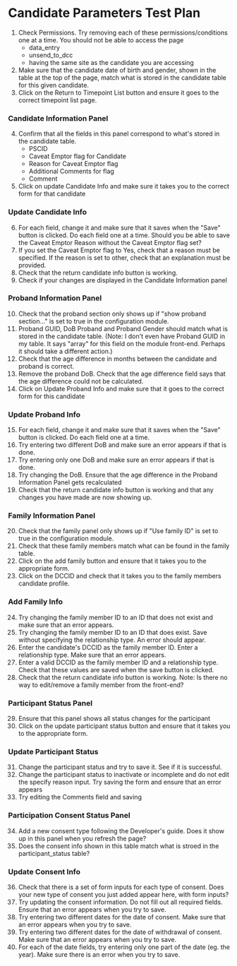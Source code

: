 # Candidate Parameters Test Plan

1. Check Permissions. Try removing each of these permissions/conditions one at a time. You should not be able to access the page
	* data_entry
	* unsend_to_dcc
	* having the same site as the candidate you are accessing	
2. Make sure that the candidate date of birth and gender, shown in the table at the top of the page, match what is stored in the candidate table for this given candidate.
3. Click on the Return to Timepoint List button and ensure it goes to the correct timepoint list page.

### Candidate Information Panel
4. Confirm that all the fields in this panel correspond to what's stored in the candidate table.
	* PSCID
	* Caveat Emptor flag for Candidate
	* Reason for Caveat Emptor flag
	* Additional Comments for flag
	* Comment
5. Click on update Candidate Info and make sure it takes you to the correct form for that candidate

### Update Candidate Info
6. For each field, change it and make sure that it saves when the "Save" button is clicked. Do each field one at a time. Should you be able to save the Caveat Emptor Reason without the Caveat Emptor flag set?
7. If you set the Caveat Emptor flag to Yes, check that a reason must be specified. If the reason is set to other, check that an explanation must be provided.
8. Check that the return candidate info button is working.
9. Check if your changes are displayed in the Candidate Information panel

### Proband Information Panel
10. Check that the proband section only shows up if "show proband section..." is set to true in the configuration module.
11. Proband GUID, DoB Proband and Proband Gender should match what is stored in the candidate table. (Note: I don't even have Proband GUID in my table. It says "array" for this field on the module front-end. Perhaps it should take a different action.)
12. Check that the age difference in months between the candidate and proband is correct.
13. Remove the proband DoB. Check that the age difference field says that the age difference could not be calculated.
14. Click on Update Proband Info and make sure that it goes to the correct form for this candidate

### Update Proband Info
15. For each field, change it and make sure that it saves when the "Save" button is clicked. Do each field one at a time.
16. Try entering two different DoB and make sure an error appears if that is done.
17. Try entering only one DoB and make sure an error appears if that is done.
18. Try changing the DoB. Ensure that the age difference in the Proband Information Panel gets recalculated
19. Check that the return candidate info button is working and that any changes you have made are now showing up.

### Family Information Panel
20. Check that the family panel only shows up if "Use family ID" is set to true in the configuration module.
21. Check that these family members match what can be found in the family table.
22. Click on the add family button and ensure that it takes you to the appropriate form.
23. Click on the DCCID and check that it takes you to the family members candidate profile.

### Add Family Info
24. Try changing the family member ID to an ID that does not exist and make sure that an error appears.
25. Try changing the family member ID to an ID that does exist. Save without specifying the relationship type. An error should appear.
26. Enter the candidate's DCCID as the family member ID. Enter a relationship type. Make sure that an error appears. 
27. Enter a valid DCCID as the family member ID and a relationship type. Check that these values are saved when the save button is clicked.
28. Check that the return candidate info button is working.
Note: Is there no way to edit/remove a family member from the front-end?

### Participant Status Panel
29. Ensure that this panel shows all status changes for the participant
30. Click on the update participant status button and ensure that it takes you to the appropriate form. 

### Update Participant Status
31. Change the participant status and try to save it. See if it is successful.
32. Change the participant status to inactivate or incomplete and do not edit the specify reason input. Try saving the form and ensure that an error appears
33. Try editing the Comments field and saving

### Participation Consent Status Panel
34. Add a new consent type following the Developer's guide. Does it show up in this panel when you refresh the page?
35. Does the consent info shown in this table match what is stroed in the participant_status table?

### Update Consent Info
36. Check that there is a set of form inputs for each type of consent. Does your new type of consent you just added appear here, with form inputs?
37. Try updating the consent information. Do not fill out all required fields. Ensure that an error appears when you try to save.
38. Try entering two different dates for the date of consent. Make sure that an error appears when you try to save.
39. Try entering two different dates for the date of withdrawal of consent. Make sure that an error appears when you try to save.
40. For each of the date fields, try entering only one part of the date (eg. the year). Make sure there is an error when you try to save.